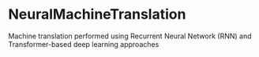 # NeuralMachineTranslation
Machine translation performed using Recurrent Neural Network (RNN) and Transformer-based deep learning approaches
